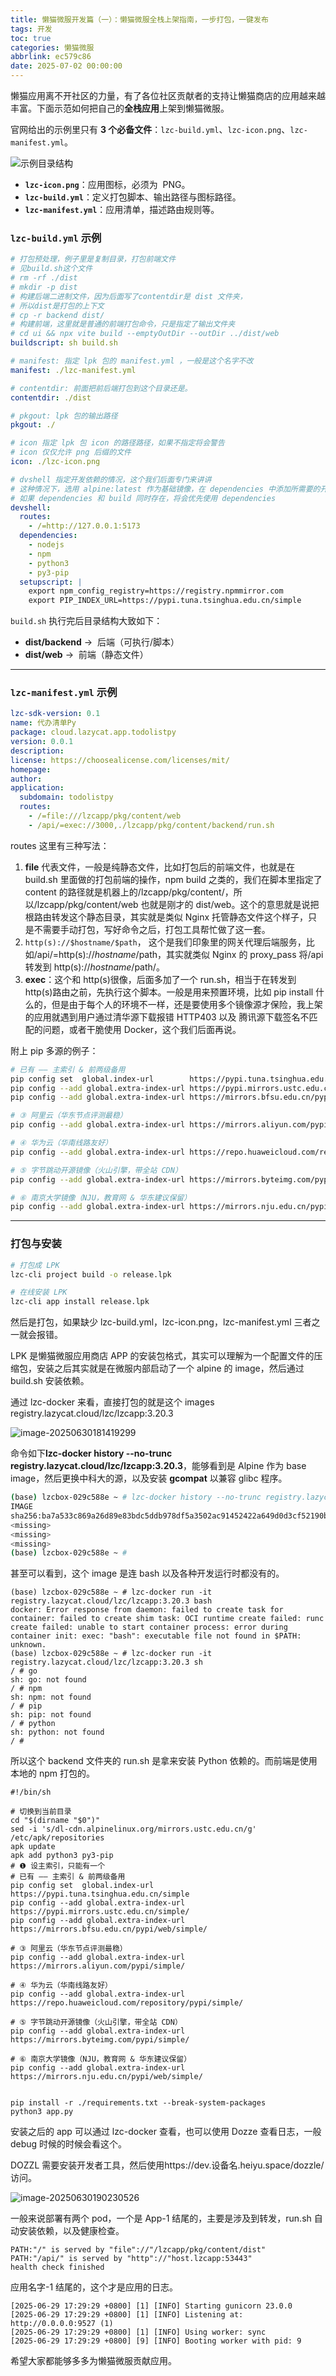 ```yaml
---
title: 懒猫微服开发篇（一）：懒猫微服全栈上架指南，一步打包，一键发布
tags: 开发
toc: true
categories: 懒猫微服
abbrlink: ec579c86
date: 2025-07-02 00:00:00
---
```


懒猫应用离不开社区的力量，有了各位社区贡献者的支持让懒猫商店的应用越来越丰富。下面示范如何把自己的**全栈应用**上架到懒猫微服。

官网给出的示例里只有 **3 个必备文件**：`lzc-build.yml`、`lzc-icon.png`、`lzc-manifest.yml`。

![示例目录结构](https://raw.githubusercontent.com/cloudsmithy/picgo-imh/master/image-20250630173852407.png)

- **`lzc-icon.png`**：应用图标，必须为  PNG。
- **`lzc-build.yml`**：定义打包脚本、输出路径与图标路径。
- **`lzc-manifest.yml`**：应用清单，描述路由规则等。
<!-- more -->

### `lzc-build.yml` 示例

```yml
# 打包预处理，例子里是复制目录，打包前端文件
# 见build.sh这个文件
# rm -rf ./dist
# mkdir -p dist
# 构建后端二进制文件，因为后面写了contentdir是 dist 文件夹，
# 所以dist是打包的上下文
# cp -r backend dist/
# 构建前端，这里就是普通的前端打包命令，只是指定了输出文件夹
# cd ui && npx vite build --emptyOutDir --outDir ../dist/web
buildscript: sh build.sh

# manifest: 指定 lpk 包的 manifest.yml ，一般是这个名字不改
manifest: ./lzc-manifest.yml

# contentdir: 前面把前后端打包到这个目录还是。
contentdir: ./dist

# pkgout: lpk 包的输出路径
pkgout: ./

# icon 指定 lpk 包 icon 的路径路径，如果不指定将会警告
# icon 仅仅允许 png 后缀的文件
icon: ./lzc-icon.png

# dvshell 指定开发依赖的情况，这个我们后面专门来讲讲
# 这种情况下，选用 alpine:latest 作为基础镜像，在 dependencies 中添加所需要的开发依赖即可
# 如果 dependencies 和 build 同时存在，将会优先使用 dependencies
devshell:
  routes:
    - /=http://127.0.0.1:5173
  dependencies:
    - nodejs
    - npm
    - python3
    - py3-pip
  setupscript: |
    export npm_config_registry=https://registry.npmmirror.com
    export PIP_INDEX_URL=https://pypi.tuna.tsinghua.edu.cn/simple
```

`build.sh` 执行完后目录结构大致如下：

- **dist/backend** →  后端（可执行/脚本）
- **dist/web** →  前端（静态文件）

---

### `lzc-manifest.yml` 示例

```yml
lzc-sdk-version: 0.1
name: 代办清单Py
package: cloud.lazycat.app.todolistpy
version: 0.0.1
description:
license: https://choosealicense.com/licenses/mit/
homepage:
author:
application:
  subdomain: todolistpy
  routes:
    - /=file:///lzcapp/pkg/content/web
    - /api/=exec://3000,./lzcapp/pkg/content/backend/run.sh
```

routes 这里有三种写法：

1. **file** 代表文件，一般是纯静态文件，比如打包后的前端文件，也就是在 build.sh 里面做的打包前端的操作，npm build 之类的，我们在脚本里指定了 content 的路径就是机器上的/lzcapp/pkg/content/，所以/lzcapp/pkg/content/web 也就是刚才的 dist/web。这个的意思就是说把根路由转发这个静态目录，其实就是类似 Nginx 托管静态文件这个样子，只是不需要手动打包，写好命令之后，打包工具帮忙做了这一套。
2. `http(s)://$hostname/$path`， 这个是我们印象里的网关代理后端服务，比如/api/=http(s)://$hostname/$path，其实就类似 Nginx 的 proxy_pass 将/api 转发到 http(s)://$hostname/$path/。
3. **exec**：这个和 http(s)很像，后面多加了一个 run.sh，相当于在转发到 http(s)路由之前，先执行这个脚本。一般是用来预置环境，比如 pip install 什么的，但是由于每个人的环境不一样，还是要使用多个镜像源才保险，我上架的应用就遇到用户通过清华源下载报错 HTTP403 以及 腾讯源下载签名不匹配的问题，或者干脆使用 Docker，这个我们后面再说。

附上 pip 多源的例子：

```bash
# 已有 —— 主索引 & 前两级备用
pip config set  global.index-url        https://pypi.tuna.tsinghua.edu.cn/simple
pip config --add global.extra-index-url https://pypi.mirrors.ustc.edu.cn/simple/
pip config --add global.extra-index-url https://mirrors.bfsu.edu.cn/pypi/web/simple/

# ③ 阿里云（华东节点评测最稳）
pip config --add global.extra-index-url https://mirrors.aliyun.com/pypi/simple/

# ④ 华为云（华南线路友好）
pip config --add global.extra-index-url https://repo.huaweicloud.com/repository/pypi/simple/

# ⑤ 字节跳动开源镜像（火山引擎，带全站 CDN）
pip config --add global.extra-index-url https://mirrors.byteimg.com/pypi/simple/

# ⑥ 南京大学镜像（NJU，教育网 & 华东建议保留）
pip config --add global.extra-index-url https://mirrors.nju.edu.cn/pypi/web/simple/
```

---

### 打包与安装

```bash
# 打包成 LPK
lzc-cli project build -o release.lpk

# 在线安装 LPK
lzc-cli app install release.lpk
```

然后是打包，如果缺少 lzc-build.yml，lzc-icon.png，lzc-manifest.yml 三者之一就会报错。

LPK 是懒猫微服应用商店 APP 的安装包格式，其实可以理解为一个配置文件的压缩包，安装之后其实就是在微服内部启动了一个 alpine 的 image，然后通过 build.sh 安装依赖。

通过 lzc-docker 来看，直接打包的就是这个 images registry.lazycat.cloud/lzc/lzcapp:3.20.3

![image-20250630181419299](https://raw.githubusercontent.com/cloudsmithy/picgo-imh/master/image-20250630181419299.png)

命令如下**lzc-docker history --no-trunc registry.lazycat.cloud/lzc/lzcapp:3.20.3**，能够看到是 Alpine 作为 base image，然后更换中科大的源，以及安装 **gcompat** 以兼容 glibc 程序。

```bash
(base) lzcbox-029c588e ~ # lzc-docker history --no-trunc registry.lazycat.cloud/lzc/lzcapp:3.20.3
IMAGE                                                                     CREATED        CREATED BY                                                                                                SIZE      COMMENT
sha256:ba7a533c869a26d89e83bdc5ddb978df5a3502ac91452422a649d0d3cf52190b   7 months ago   RUN /bin/sh -c apk add gcompat # buildkit                                                                 2.48MB    buildkit.dockerfile.v0
<missing>                                                                 7 months ago   RUN /bin/sh -c sed -i 's/dl-cdn.alpinelinux.org/mirrors.ustc.edu.cn/g' /etc/apk/repositories # buildkit   97B       buildkit.dockerfile.v0
<missing>                                                                 9 months ago   CMD ["/bin/sh"]                                                                                           0B        buildkit.dockerfile.v0
<missing>                                                                 9 months ago   ADD alpine-minirootfs-3.20.3-x86_64.tar.gz / # buildkit                                                   7.8MB     buildkit.dockerfile.v0
(base) lzcbox-029c588e ~ #
```

甚至可以看到，这个 image 是连 bash 以及各种开发运行时都没有的。

```
(base) lzcbox-029c588e ~ # lzc-docker run -it registry.lazycat.cloud/lzc/lzcapp:3.20.3 bash
docker: Error response from daemon: failed to create task for container: failed to create shim task: OCI runtime create failed: runc create failed: unable to start container process: error during container init: exec: "bash": executable file not found in $PATH: unknown.
(base) lzcbox-029c588e ~ # lzc-docker run -it registry.lazycat.cloud/lzc/lzcapp:3.20.3 sh
/ # go
sh: go: not found
/ # npm
sh: npm: not found
/ # pip
sh: pip: not found
/ # python
sh: python: not found
/ #
```

所以这个 backend 文件夹的 run.sh 是拿来安装 Python 依赖的。而前端是使用本地的 npm 打包的。

```
#!/bin/sh

# 切换到当前目录
cd "$(dirname "$0")"
sed -i 's/dl-cdn.alpinelinux.org/mirrors.ustc.edu.cn/g' /etc/apk/repositories
apk update
apk add python3 py3-pip
# ❶ 设主索引，只能有一个
# 已有 —— 主索引 & 前两级备用
pip config set  global.index-url        https://pypi.tuna.tsinghua.edu.cn/simple
pip config --add global.extra-index-url https://pypi.mirrors.ustc.edu.cn/simple/
pip config --add global.extra-index-url https://mirrors.bfsu.edu.cn/pypi/web/simple/

# ③ 阿里云（华东节点评测最稳）
pip config --add global.extra-index-url https://mirrors.aliyun.com/pypi/simple/

# ④ 华为云（华南线路友好）
pip config --add global.extra-index-url https://repo.huaweicloud.com/repository/pypi/simple/

# ⑤ 字节跳动开源镜像（火山引擎，带全站 CDN）
pip config --add global.extra-index-url https://mirrors.byteimg.com/pypi/simple/

# ⑥ 南京大学镜像（NJU，教育网 & 华东建议保留）
pip config --add global.extra-index-url https://mirrors.nju.edu.cn/pypi/web/simple/


pip install -r ./requirements.txt --break-system-packages
python3 app.py
```

安装之后的 app 可以通过 lzc-docker 查看，也可以使用 Dozze 查看日志，一般 debug 时候的时候会看这个。

DOZZL 需要安装开发者工具，然后使用https://dev.设备名.heiyu.space/dozzle/访问。

![image-20250630190230526](https://raw.githubusercontent.com/cloudsmithy/picgo-imh/master/image-20250630190230526.png)

一般来说部署有两个 pod，一个是 App-1 结尾的，主要是涉及到转发，run.sh 自动安装依赖，以及健康检查。

```
PATH:"/" is served by "file"://"/lzcapp/pkg/content/dist"
PATH:"/api/" is served by "http"://"host.lzcapp:53443"
health check finished
```

应用名字-1 结尾的，这个才是应用的日志。

```
[2025-06-29 17:29:29 +0800] [1] [INFO] Starting gunicorn 23.0.0
[2025-06-29 17:29:29 +0800] [1] [INFO] Listening at: http://0.0.0.0:9527 (1)
[2025-06-29 17:29:29 +0800] [1] [INFO] Using worker: sync
[2025-06-29 17:29:29 +0800] [9] [INFO] Booting worker with pid: 9
```

希望大家都能够多多为懒猫微服贡献应用。
